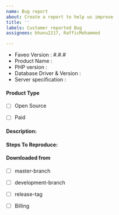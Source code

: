 ```yaml
---
name: Bug report
about: Create a report to help us improve
title: ''
labels: Customer reported Bug
assignees: bhanu2217, RafficMohammed

---
```


- Faveo Version : #.#.#
- Product Name :
- PHP version :
- Database Driver & Version :
- Server specification :

#### Product Type
- [ ] Open Source

- [ ] Paid


#### Description:


#### Steps To Reproduce:



#### Downloaded from
- [ ] master-branch

- [ ] development-branch

- [ ] release-tag
      
- [ ] Billing

